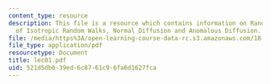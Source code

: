 ```yaml
---
content_type: resource
description: This file is a resource which contains information on Random Walk, Analysis
  of Isotropic Random Walks, Normal Diffusion and Anomalous Diffusion.
file: /media/https%3A/open-learning-course-data-rc.s3.amazonaws.com/18-366-random-walks-and-diffusion-fall-2006/521d5db639ed6c8761c96fa6d1627fca_lec01.pdf
file_type: application/pdf
resourcetype: Document
title: lec01.pdf
uid: 521d5db6-39ed-6c87-61c9-6fa6d1627fca
---
```

